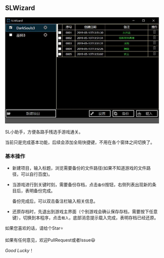 ## SLWizard

![](SLWizard\Resources\Img\MainShoot.jpg)

SL小助手，方便各路手残选手游戏通关。

当前只是完成基本功能，后续会添加全局快捷键，不用在各个窗体之间切换了。



### 基本操作

- 新建项目，输入标题，浏览需要备份的文件路径(如果不知道游戏的文件路径，可以自行百度)。

- 当游戏进行到关键时刻，需要备份存档，点击`备份`按钮，右侧列表出现新的条目后，表明备份完成。

  备份完成后，可以双击备注栏输入相关信息。

- 还原存档时，先退出到游戏主界面（个别游戏会确认保存存档，需要按下任意键），切换到本程序，点击`载入`，底部消息提示载入完成，表明存档已经还原。



如果您喜欢的话，请给个Star:star:

如果有任何意见，欢迎PullRequest或者Issue:smiley:

*Good Lucky*！































